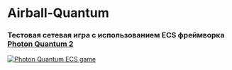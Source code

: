 # Airball-Quantum

### Тестовая сетевая игра с использованием ECS фреймворка [Photon Quantum 2](https://www.photonengine.com/quantum)

[![Photon Quantum ECS game](https://img.youtube.com/vi/RdnWkFfr25o/1.jpg)](https://www.youtube.com/watch?v=RdnWkFfr25o)

